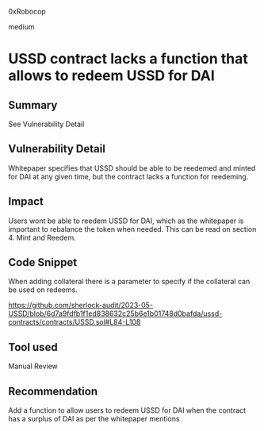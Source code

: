 0xRobocop

medium

# USSD contract lacks a function that allows to redeem USSD for DAI

## Summary

See Vulnerability Detail

## Vulnerability Detail

Whitepaper specifies that USSD should be able to be reedemed and minted for DAI at any given time, but the contract lacks a function for reedeming.

## Impact

Users wont be able to reedem USSD for DAI, which as the whitepaper is important to rebalance the token when needed. This can be read on section 4. Mint and Reedem.

## Code Snippet

When adding collateral there is a parameter to specify if the collateral can be used on redeems.

https://github.com/sherlock-audit/2023-05-USSD/blob/6d7a9fdfb1f1ed838632c25b6e1b01748d0bafda/ussd-contracts/contracts/USSD.sol#L84-L108

## Tool used

Manual Review

## Recommendation

Add a function to allow users to redeem USSD for DAI when the contract has a surplus of DAI as per the whitepaper mentions
